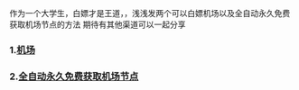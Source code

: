 作为一个大学生，白嫖才是王道，，浅浅发两个可以白嫖机场以及全自动永久免费获取机场节点的方法
期待有其他渠道可以一起分享

###  1.[机场](/其他/科学上网/可以白嫖的.md)

### 2.[全自动永久免费获取机场节点](/其他/科学上网/全自动永久免费获取机场节点.md)


